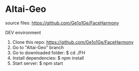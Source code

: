 #  Altai-Geo

source files: https://github.com/Ge1o1Ge/FaceHarmony

DEV environment
1. Clone this repo: https://github.com/Ge1o1Ge/FaceHarmony
2. Go to "Altai-Geo" branch
2. Go to downloaded folder: $ cd ./FH
3. Install dependencies: $ npm install
4. Start server: $ npm start